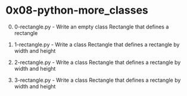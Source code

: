 # 0x08-python-more_classes

0. 0-rectangle.py - Write an empty class Rectangle that defines a rectangle

1. 1-rectangle.py - Write a class Rectangle that defines a rectangle by width and height

2. 2-rectangle.py - Write a class Rectangle that defines a rectangle by width and height

3. 3-rectangle.py - Write a class Rectangle that defines a rectangle by width and height
